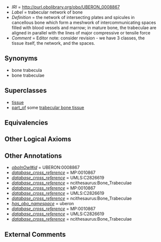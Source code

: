  * *IRI* = http://purl.obolibrary.org/obo/UBERON_0008867
 * *Label* = trabecular network of bone
 * *Definition* = the network of intersecting plates and spicules in cancellous bone which form a meshwork of intercommunicating spaces filled with blood vessels and marrow; in mature bone, the trabeculae are aligned in parallel with the lines of major compressive or tensile force
 * *Comment* = Editor note: consider revision - we have 3 classes, the tissue itself, the network, and the spaces.

## Synonyms

 * bone trabecula
 * bone trabeculae

## Superclasses

 * [tissue](../../UBERON/79/UBERON_0000479.md)
 * [part_of](../../BFO/50/BFO_0000050.md) some [trabecular bone tissue](../../UBERON/83/UBERON_0002483.md)

## Equivalencies


## Other Logical Axioms


## Other Annotations

 * *[oboInOwl#id](../../id/oboInOwl#id.md)* = UBERON:0008867
 * *[database_cross_reference](../../ef/oboInOwl#hasDbXref.md)* = MP:0010867
 * *[database_cross_reference](../../ef/oboInOwl#hasDbXref.md)* = UMLS:C2826619
 * *[database_cross_reference](../../ef/oboInOwl#hasDbXref.md)* = ncithesaurus:Bone_Trabeculae
 * *[database_cross_reference](../../ef/oboInOwl#hasDbXref.md)* = MP:0010867
 * *[database_cross_reference](../../ef/oboInOwl#hasDbXref.md)* = UMLS:C2826619
 * *[database_cross_reference](../../ef/oboInOwl#hasDbXref.md)* = ncithesaurus:Bone_Trabeculae
 * *[has_obo_namespace](../../ce/oboInOwl#hasOBONamespace.md)* = uberon
 * *[database_cross_reference](../../ef/oboInOwl#hasDbXref.md)* = MP:0010867
 * *[database_cross_reference](../../ef/oboInOwl#hasDbXref.md)* = UMLS:C2826619
 * *[database_cross_reference](../../ef/oboInOwl#hasDbXref.md)* = ncithesaurus:Bone_Trabeculae

## External Comments

